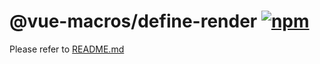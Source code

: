 # @vue-macros/define-render [![npm](https://img.shields.io/npm/v/@vue-macros/define-render.svg)](https://npmjs.com/package/@vue-macros/define-render)

Please refer to [README.md](https://github.com/sxzz/unplugin-vue-macros#readme)
